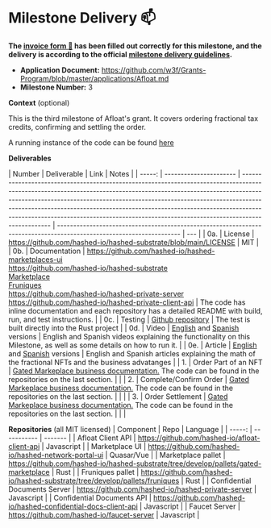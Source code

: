<!-- @format -->

# Milestone Delivery :mailbox:

**The [invoice form :pencil:](https://docs.google.com/forms/d/e/1FAIpQLSfmNYaoCgrxyhzgoKQ0ynQvnNRoTmgApz9NrMp-hd8mhIiO0A/viewform) has been filled out correctly for this milestone, and the delivery is according to the official [milestone delivery guidelines](https://github.com/w3f/Grants-Program/blob/master/docs/milestone-deliverables-guidelines.md).**

- **Application Document:** https://github.com/w3f/Grants-Program/blob/master/applications/Afloat.md
- **Milestone Number:** 3

**Context** (optional)

This is the third milestone of Afloat's grant. It covers ordering fractional tax credits, confirming and settling the order.

A running instance of the code can be found [here](https://hashed-portal-dev.hashed.systems/login)

**Deliverables**

| Number | Deliverable            | Link                                                                                                                                                                                                                                                                                                                                                                                                                      | Notes                                                                                                                |
| -----: | ---------------------- | ------------------------------------------------------------------------------------------------------------------------------------------------------------------------------------------------------------------------------------------------------------------------------------------------------------------------------------------------------------------------------------------------------------------------- | -------------------------------------------------------------------------------------------------------------------- | --- |
|    0a. | License                | https://github.com/hashed-io/hashed-substrate/blob/main/LICENSE                                                                                                                                                                                                                                                                                                                                                           | MIT                                                                                                                  |
|    0b. | Documentation          | https://github.com/hashed-io/hashed-marketplaces-ui <br> https://github.com/hashed-io/hashed-substrate <br>[Marketplace](https://github.com/hashed-io/hashed-substrate/tree/main/pallets/gated-marketplace)<br> [Fruniques](https://github.com/hashed-io/hashed-substrate/tree/main/pallets/fruniques)<br> https://github.com/hashed-io/hashed-private-server <br> https://github.com/hashed-io/hashed-private-client-api | The code has inline documentation and each repository has a detailed README with build, run, and test instructions.  |
|    0c. | Testing                | [Github repository](https://github.com/hashed-io/hashed-substrate/blob/main/pallets/gated-marketplace/src/tests.rs)                                                                                                                                                                                                                                                                                                       | The test is built directly into the Rust project                                                                     |
|    0d. | Video                  | [English](https://drive.google.com/file/d/1YtlNNsmhpxzKgVTLbaMXC7unRzfVLNbE/view?usp=share_link) and [Spanish](https://drive.google.com/file/d/1D9LQ2KCDVWGbuTZ7_Oo-QYvOqNg9PUH3/view?usp=share_link) versions                                                                                                                                                                                                            | English and Spanish videos explaining the functionality on this Milestone, as well as some details on how to run it. |
|    0e. | Article                | [English](https://docs.google.com/document/d/1clgBMWQQXGqZd6p7P7CmZwEo0YaM5WRMZLISOn3FuNI/edit?usp=sharing) and [Spanish](https://docs.google.com/document/d/1AB-2sKU8GHO-yLZOQ-sn0MOlsCABPXG6gfRG61BtRXc/edit?usp=sharing) versions                                                                                                                                                                                      | English and Spanish articles explaining the math of the fractional NFTs and the business advatanges                  |
|     1. | Order Part of an NFT   | [Gated Markeplace business documentation.](https://github.com/hashed-io/hashed-substrate/blob/develop/docs/pallets-review/gated-marketplace.md#order-part-of-an-nft) The code can be found in the repositories on the last section.                                                                                                                                                                                       |                                                                                                                      |
|     2. | Complete/Confirm Order | [Gated Markeplace business documentation.](https://github.com/hashed-io/hashed-substrate/blob/develop/docs/pallets-review/gated-marketplace.md#completeconfirm-order) The code can be found in the repositories on the last section.                                                                                                                                                                                      |                                                                                                                      |     |
|     3. | Order Settlement       | [Gated Markeplace business documentation.](https://github.com/hashed-io/hashed-substrate/blob/develop/docs/pallets-review/gated-marketplace.md#order-settlement) The code can be found in the repositories on the last section.                                                                                                                                                                                           |                                                                                                                      |     |

**Repositories**
(all MIT licensed)
| Component | Repo | Language |
| -----: | ----------- | ------- |
| Afloat Client API | https://github.com/hashed-io/afloat-client-api | Javascript |
| Marketplace UI | https://github.com/hashed-io/hashed-network-portal-ui | Quasar/Vue |
| Marketplace pallet | https://github.com/hashed-io/hashed-substrate/tree/develop/pallets/gated-marketplace | Rust |
| Fruniques pallet | https://github.com/hashed-io/hashed-substrate/tree/develop/pallets/fruniques | Rust |
| Confidential Documents Server | https://github.com/hashed-io/hashed-private-server | Javascript |
| Confidential Documents API | https://github.com/hashed-io/hashed-confidential-docs-client-api | Javascript |
| Faucet Server | https://github.com/hashed-io/faucet-server | Javascript |
